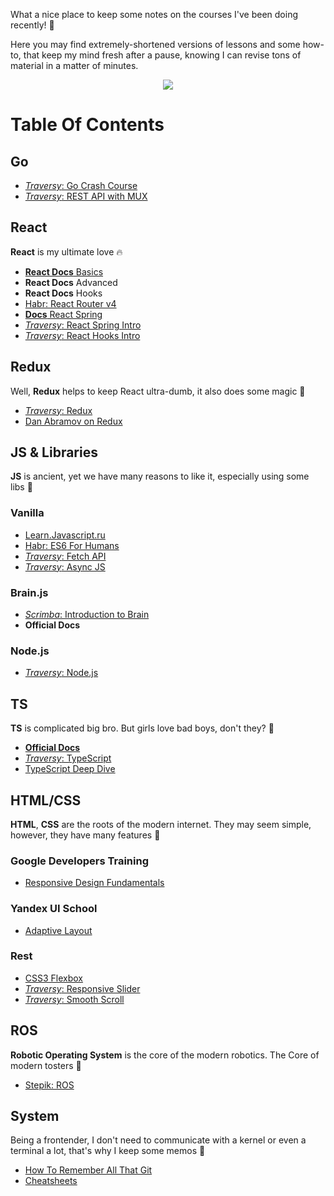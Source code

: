What a nice place to keep some notes on the courses I've been doing recently! 🍺

Here you may find extremely-shortened versions of lessons and some how-to, that keep my mind fresh after a pause, knowing I can revise tons of material in a matter of minutes.

<p align="center">
<img src="https://media.giphy.com/media/NFA61GS9qKZ68/giphy.gif" />
</p>

# Table Of Contents

## Go

- [_Traversy_: Go Crash Course](/Traversy/Go%20Crash/)
- [_Traversy_: REST API with MUX](/Traversy/Go%20API/)
  
## React

**React** is my ultimate love 🔥

- [**React Docs** Basics](/React/React%20Docs/)
- **React Docs** Advanced
- **React Docs** Hooks
- [Habr: React Router v4](/Articles/Habr%20—%20Just%20React%20Router%20v4.md)
- [**Docs** React Spring](/React/React%20Spring/)
- [_Traversy_: React Spring Intro](/Traversy/React%20Spring%20Crash/)
- [_Traversy_: React Hooks Intro](/Traversy/React%20Hooks%20Crash/)

## Redux

Well, **Redux** helps to keep React ultra-dumb, it also does some magic 🦄

- [_Traversy_: Redux](/Traversy/Redux%20Crash)
- [Dan Abramov on Redux](/Egghead/Dan%20Abramov%20-%20Redux)

## JS & Libraries

**JS** is ancient, yet we have many reasons to like it, especially using some libs 🐏

### Vanilla

- [Learn.Javascript.ru](/Learn%20Javascript/)
- [Habr: ES6 For Humans](/Articles/Habr%20%E2%80%94%20ES6%20for%20humans.md)
- [_Traversy_: Fetch API](/Traversy/Fetch%20API%20Crash/)
- [_Traversy_: Async JS](/Traversy/Async%JS%20Crash/)

### Brain.js

- [_Scrimba_: Introduction to Brain](/Scrimba/Brain/)
- **Official Docs**

### Node.js

- [_Traversy_: Node.js](/Traversy/Node.js%20Crash%20Course/)

## TS

**TS** is complicated big bro. But girls love bad boys, don't they? 🦀

- [**Official Docs**](/TypeScript/)
- [_Traversy_: TypeScript](/Traversy/TypeScript%20Crash/)
- [TypeScript Deep Dive](/TypeScript%20Deep%20Dive/)

## HTML/CSS

**HTML**, **CSS** are the roots of the modern internet. They may seem simple, however, they have many features 🍫

### Google Developers Training

- [Responsive Design Fundamentals](/Google%20Developers%20Training/Responsive%20Design%20Fundamentals/)

### Yandex UI School

- [Adaptive Layout](/Yandex%20UI%20School/1%20Adaptive%20Layout.md)

### Rest

- [CSS3 Flexbox](/Articles/Scotch%20—%20A%20Guide%20To%20CSS3%20Flexbox.md)
- [_Traversy_: Responsive Slider](/Traversy/Responsive%20Slider/)
- [_Traversy_: Smooth Scroll](/Traversy/Smooth%20Scroll%20No%20Libs/)

## ROS

**Robotic Operating System** is the core of the modern robotics. The Core of modern tosters 🤖

- [Stepik: ROS](/Stepik/ROS/)

## System

Being a frontender, I don't need to communicate with a kernel or even a terminal a lot, that's why I keep some memos 🤺

- [How To Remember All That Git](/How%20To/How-To-Github.md)
- [Cheatsheets](/Cheatsheet/)
